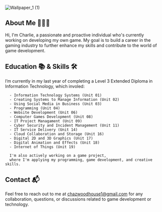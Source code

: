 ![Wallpaper_1 (1)](https://github.com/CharlieWoodhouse/CharlieWoodhouse/assets/147112008/7351718a-1fa3-43b7-aba7-aad86a3f8896)

## About Me 🙋🏻‍♂️
Hi, I'm Charlie, a passionate and proactive individual who's currently working on developing my own game. My goal is to build a career in the gaming industry to further enhance my skills and contribute to the world of game development.

## Education 📚 & Skills 🛠️
I’m currently in my last year of completing a Level 3 Extended Diploma in Information Technology, which involed:
  
      - Information Technology Systems (Unit 01)
      - Creating Systems to Manage Information (Unit 02)
      - Using Social Media in Business (Unit 03)
      - Programming (Unit 04)
      - Website Development (Unit 06)
      - Computer Games Development (Unit 08)
      - IT Project Managament (Unit 09)
      - Cyber Security and Incident Management (Unit 11)
      - IT Service Delivery (Unit 14)
      - Cloud Collaboration and Storage (Unit 16)
      - Digital 2D and 3D Graphics (Unit 17)
      - Digital Animation and Effects (Unit 18)
      - Internet of Things (Unit 19)

      I'm also actively working on a game project,
      where I'm applying my programming, game development, and creative skills.

## Contact 📬
Feel free to reach out to me at chazwoodhouse1@gmail.com for any collaboration, questions, or discussions related to game development or technology.

<!---
CharlieWoodhouse/CharlieWoodhouse is a ✨ special ✨ repository because its `README.md` (this file) appears on your GitHub profile.
You can click the Preview link to take a look at your changes.
--->

